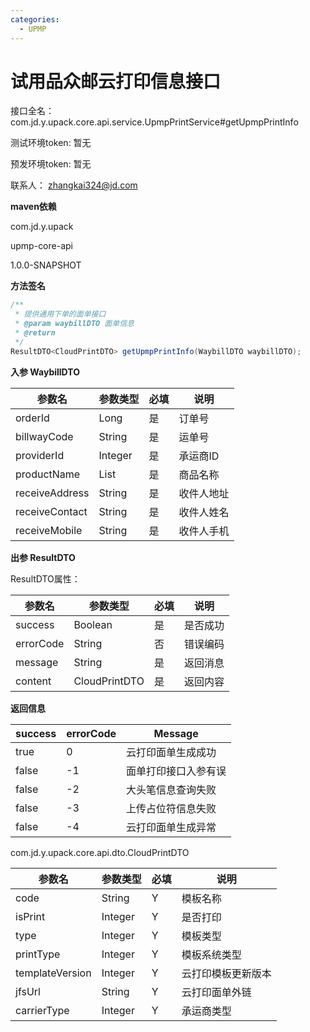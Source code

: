 ```yaml
---
categories:
  - UPMP
---
```

# 试用品众邮云打印信息接口

接口全名：com.jd.y.upack.core.api.service.UpmpPrintService#getUpmpPrintInfo

测试环境token: 暂无

预发环境token: 暂无

联系人： [zhangkai324@jd.com](mailto:zhangkai324@jd.com)

 

**maven依赖**

<dependency>

  <groupId> com.jd.y.upack </groupId>

  <artifactId> upmp-core-api </artifactId>

  <version>1.0.0-SNAPSHOT</version>

</dependencies>

 

**方法签名**

```java
/**
 * 提供通用下单的面单接口
 * @param waybillDTO 面单信息
 * @return
 */
ResultDTO<CloudPrintDTO> getUpmpPrintInfo(WaybillDTO waybillDTO);
```

**入参 WaybillDTO**

| 参数名         | 参数类型     | 必填 | 说明       |
| -------------- | ------------ | ---- | ---------- |
| orderId        | Long         | 是   | 订单号     |
| billwayCode    | String       | 是   | 运单号     |
| providerId     | Integer      | 是   | 承运商ID   |
| productName    | List<String> | 是   | 商品名称   |
| receiveAddress | String       | 是   | 收件人地址 |
| receiveContact | String       | 是   | 收件人姓名 |
| receiveMobile  | String       | 是   | 收件人手机 |

**出参 ResultDTO** 

ResultDTO属性：

| 参数名    | 参数类型      | 必填 | 说明     |
| --------- | ------------- | ---- | -------- |
| success   | Boolean       | 是   | 是否成功 |
| errorCode | String        | 否   | 错误编码 |
| message   | String        | 是   | 返回消息 |
| content   | CloudPrintDTO | 是   | 返回内容 |

**返回信息**

| success | errorCode | Message              |
| ------- | --------- | -------------------- |
| true    | 0         | 云打印面单生成成功   |
| false   | -1        | 面单打印接口入参有误 |
| false   | -2        | 大头笔信息查询失败   |
| false   | -3        | 上传占位符信息失败   |
| false   | -4        | 云打印面单生成异常   |

com.jd.y.upack.core.api.dto.CloudPrintDTO

| 参数名          | 参数类型 | 必填 | 说明               |
| --------------- | -------- | ---- | ------------------ |
| code            | String   | Y    | 模板名称           |
| isPrint         | Integer  | Y    | 是否打印           |
| type            | Integer  | Y    | 模板类型           |
| printType       | Integer  | Y    | 模板系统类型       |
| templateVersion | Integer  | Y    | 云打印模板更新版本 |
| jfsUrl          | String   | Y    | 云打印面单外链     |
| carrierType     | Integer  | Y    | 承运商类型         |




